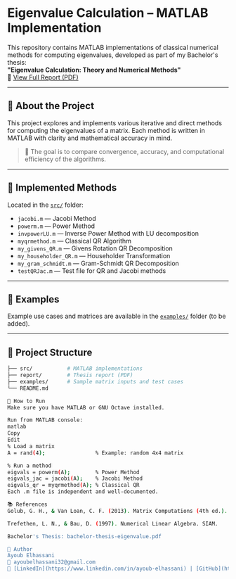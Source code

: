 # Eigenvalue Calculation – MATLAB Implementation

This repository contains MATLAB implementations of classical numerical methods for computing eigenvalues, developed as part of my Bachelor's thesis:  
**"Eigenvalue Calculation: Theory and Numerical Methods"**  
📄 [View Full Report (PDF)](./report/bachelor-thesis-eigenvalue.pdf)

---

## 📌 About the Project

This project explores and implements various iterative and direct methods for computing the eigenvalues of a matrix. Each method is written in MATLAB with clarity and mathematical accuracy in mind.

> 🧠 The goal is to compare convergence, accuracy, and computational efficiency of the algorithms.

---

## 🧮 Implemented Methods

Located in the [`src/`](./src) folder:

- `jacobi.m` — Jacobi Method
- `powerm.m` — Power Method
- `invpowerLU.m` — Inverse Power Method with LU decomposition
- `myqrmethod.m` — Classical QR Algorithm
- `my_givens_QR.m` — Givens Rotation QR Decomposition
- `my_householder_QR.m` — Householder Transformation
- `my_gram_schmidt.m` — Gram-Schmidt QR Decomposition
- `testQRJac.m` — Test file for QR and Jacobi methods

---

## 🧪 Examples

Example use cases and matrices are available in the [`examples/`](./examples) folder (to be added).

---

## 📁 Project Structure

```bash
├── src/           # MATLAB implementations
├── report/        # Thesis report (PDF)
├── examples/      # Sample matrix inputs and test cases
└── README.md

🚀 How to Run
Make sure you have MATLAB or GNU Octave installed.

Run from MATLAB console:
matlab
Copy
Edit
% Load a matrix
A = rand(4);                % Example: random 4x4 matrix

% Run a method
eigvals = powerm(A);        % Power Method
eigvals_jac = jacobi(A);    % Jacobi Method
eigvals_qr = myqrmethod(A); % Classical QR
Each .m file is independent and well-documented.

📚 References
Golub, G. H., & Van Loan, C. F. (2013). Matrix Computations (4th ed.). Johns Hopkins University Press.

Trefethen, L. N., & Bau, D. (1997). Numerical Linear Algebra. SIAM.

Bachelor's Thesis: bachelor-thesis-eigenvalue.pdf

👤 Author
Ayoub Elhassani
📧 ayoubelhassani32@gmail.com
🔗 [LinkedIn](https://www.linkedin.com/in/ayoub-elhassani) | [GitHub](https://github.com/ayoubHN)

